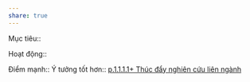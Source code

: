 ```yaml
---
share: true
---
```

Mục tiêu:: 

Hoạt động:: 

Điểm mạnh:: 
Ý tưởng tốt hơn:: [p.1.1.1.1+ Thúc đẩy nghiên cứu liên ngành](./p.1.1.1.1+%20Th%C3%BAc%20%C4%91%E1%BA%A9y%20nghi%C3%AAn%20c%E1%BB%A9u%20li%C3%AAn%20ng%C3%A0nh.md)
